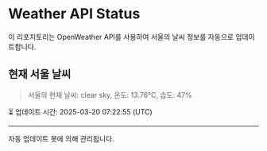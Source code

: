 
# Weather API Status

이 리포지토리는 OpenWeather API를 사용하여 서울의 날씨 정보를 자동으로 업데이트합니다.

## 현재 서울 날씨
> 서울의 현재 날씨: clear sky, 온도: 13.76°C, 습도: 47%

⏳ 업데이트 시간: 2025-03-20 07:22:55 (UTC)

---
자동 업데이트 봇에 의해 관리됩니다.
